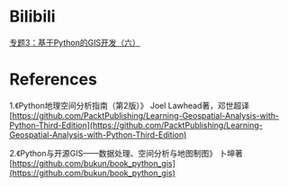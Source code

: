 # Bilibili
[专题3：基于Python的GIS开发（六）](https://www.bilibili.com/video/BV1JS4y1X7dJ/)

# References
1.《Python地理空间分析指南（第2版）》 Joel Lawhead著，邓世超译
[https://github.com/PacktPublishing/Learning-Geospatial-Analysis-with-Python-Third-Edition](https://github.com/PacktPublishing/Learning-Geospatial-Analysis-with-Python-Third-Edition)

2.《Python与开源GIS——数据处理、空间分析与地图制图》 卜坤著
[https://github.com/bukun/book_python_gis](https://github.com/bukun/book_python_gis)
